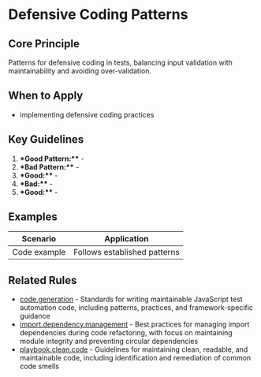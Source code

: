 # Defensive Coding Patterns

## Core Principle

Patterns for defensive coding in tests, balancing input validation with maintainability and avoiding over-validation.

## When to Apply

- implementing defensive coding practices

## Key Guidelines

1. **\*Good Pattern:\*\*** -
2. **\*Bad Pattern:\*\*** -
3. **\*Good:\*\*** -
4. **\*Bad:\*\*** -
5. **\*Good:\*\*** -

## Examples

| Scenario     | Application                  |
| ------------ | ---------------------------- |
| Code example | Follows established patterns |

## Related Rules

- [code.generation](../code.generation.mdc) - Standards for writing maintainable JavaScript test automation code, including patterns, practices, and framework-specific guidance
- [import.dependency.management](../import.dependency.management.mdc) - Best practices for managing import dependencies during code refactoring, with focus on maintaining module integrity and preventing circular dependencies
- [playbook.clean.code](../playbook.clean.code.mdc) - Guidelines for maintaining clean, readable, and maintainable code, including identification and remediation of common code smells
